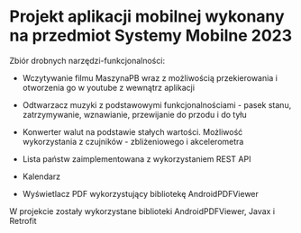 # Projekt aplikacji mobilnej wykonany na przedmiot Systemy Mobilne 2023

Zbiór drobnych narzędzi-funkcjonalności:


- Wczytywanie filmu MaszynaPB wraz z możliwością przekierowania i otworzenia go w youtube z wewnątrz aplikacji
  
- Odtwarzacz muzyki z podstawowymi funkcjonalnościami - pasek stanu, zatrzymywanie, wznawianie, przewijanie do przodu i do tyłu

- Konwerter walut na podstawie stałych wartości. Możliwość wykorzystania z czujników - zbliżeniowego i akcelerometra

- Lista państw zaimplementowana z wykorzystaniem REST API

- Kalendarz

- Wyświetlacz PDF wykorzystujący bibliotekę AndroidPDFViewer


W projekcie zostały wykorzystane biblioteki AndroidPDFViewer, Javax i Retrofit
